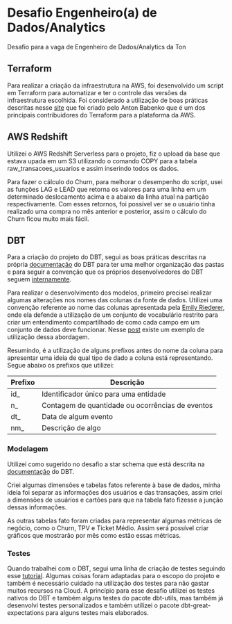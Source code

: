 # Desafio Engenheiro(a) de Dados/Analytics

Desafio para a vaga de Engenheiro de Dados/Analytics da Ton

## Terraform

Para realizar a criação da infraestrutura na AWS, foi desenvolvido um script em Terraform para automatizar e ter o controle das versões da infraestrutura escolhida. Foi considerado a utilização de boas práticas descritas nesse [site][1] que foi criado pelo Anton Babenko que é um dos principais contribuidores do Terraform para a plataforma da AWS.

## AWS Redshift

Utilizei o AWS Redshift Serverless para o projeto, fiz o upload da base que estava upada em um S3 utilizando o comando COPY para a tabela raw_transacoes_usuarios e assim inserindo todos os dados.

Para fazer o cálculo do Churn, para melhorar o desempenho do script, usei as funções LAG e LEAD que retorna os valores para uma linha em um determinado deslocamento acima e a abaixo da linha atual na partição respectivamente. Com esses retornos, foi possível ver se o usuário tinha realizado uma compra no mês anterior e posterior, assim o cálculo do Churn ficou muito mais fácil.

## DBT

Para a criação do projeto do DBT, segui as boas práticas descritas na própria [documentação][2] do DBT para ter uma melhor organização das pastas e para seguir a convenção que os próprios desenvolvedores do DBT seguem [internamente][3].

Para realizar o desenvolvimento dos modelos, primeiro precisei realizar algumas alterações nos nomes das colunas da fonte de dados. Utilizei uma convenção referente ao nome das colunas apresentada pela [Emily Riederer][4], onde ela defende a utilização de um conjunto de vocabulário restrito para criar um entendimento compartilhado de como cada campo em um conjunto de dados deve funcionar. Nesse [post][5] existe um exemplo de utilização dessa abordagem.

Resumindo, é a utilização de alguns prefixos antes do nome da coluna para apresentar uma ideia de qual tipo de dado a coluna está representando. Segue abaixo os prefixos que utilizei:

| Prefixo | Descrição                                        |
|---------|--------------------------------------------------|
| id_     | Identificador único para uma entidade            |
| n_      | Contagem de quantidade ou ocorrências de eventos |
| dt_     | Data de algum evento                             |
| nm_     | Descrição de algo                                |

### Modelagem

Utilizei como sugerido no desafio a star schema que está descrita na [documentação][6] do DBT.

Criei algumas dimensões e tabelas fatos referente à base de dados, minha ideia foi separar as informações dos usuários e das transações, assim criei a dimensões de usuários e cartões para que na tabela fato fizesse a junção dessas informações.

As outras tabelas fato foram criadas para representar algumas métricas de negócio, como o Churn, TPV e Ticket Médio. Assim será possível criar gráficos que mostrarão por mês como estão essas métricas.

### Testes

Quando trabalhei com o DBT, segui uma linha de criação de testes seguindo esse [tutorial][7]. Algumas coisas foram adaptadas para o escopo do projeto e também é necessário cuidado na utilização dos testes para não gastar muitos recursos na Cloud. A princípio para esse desafio utilizei os testes nativos do DBT e também alguns testes do pacote dbt-utils, mas também já desenvolvi testes personalizados e também utilizei o pacote dbt-great-expectations para alguns testes mais elaborados.

[1]: https://www.terraform-best-practices.com/code-styling
[2]: https://docs.getdbt.com/guides/best-practices/how-we-structure/1-guide-overview
[3]: https://github.com/dbt-labs/corp/blob/main/dbt_style_guide.md
[4]: https://emilyriederer.netlify.app/post/column-name-contracts/
[5]: https://emilyriederer.netlify.app/post/convo-dbt/
[6]: https://docs.getdbt.com/terms/dimensional-modeling
[7]: https://www.datafold.com/blog/7-dbt-testing-best-practices#s5
